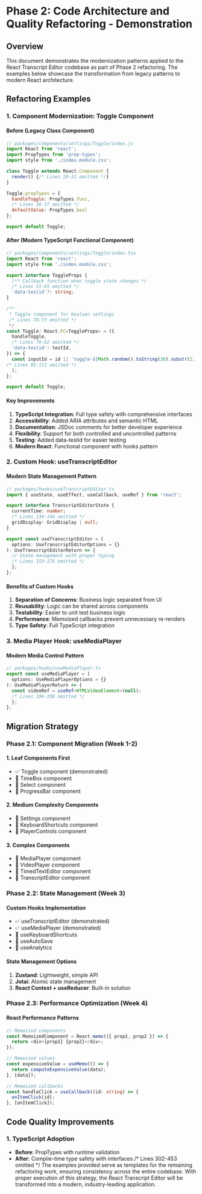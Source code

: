 # Phase 2: Code Architecture and Quality Refactoring - Demonstration

## Overview

This document demonstrates the modernization patterns applied to the React Transcript Editor codebase as part of Phase 2 refactoring. The examples below showcase the transformation from legacy patterns to modern React architecture.

## Refactoring Examples

### 1. Component Modernization: Toggle Component

#### Before (Legacy Class Component)
```javascript
// packages/components/settings/Toggle/index.js
import React from 'react';
import PropTypes from 'prop-types';
import style from './index.module.css';

class Toggle extends React.Component {
  render() {/* Lines 20-31 omitted */}
}

Toggle.propTypes = {
  handleToggle: PropTypes.func,
  /* Lines 36-37 omitted */
  defaultValue: PropTypes.bool
};

export default Toggle;
```

#### After (Modern TypeScript Functional Component)
```typescript
// packages/components/settings/Toggle/index.tsx
import React from 'react';
import style from './index.module.css';

export interface ToggleProps {
  /** Callback function when toggle state changes */
  /* Lines 51-65 omitted */
  'data-testid'?: string;
}

/**
 * Toggle component for boolean settings
 /* Lines 70-73 omitted */
 */
const Toggle: React.FC<ToggleProps> = ({
  handleToggle,
  /* Lines 76-82 omitted */
  'data-testid': testId,
}) => {
  const inputId = id || `toggle-${Math.random().toString(36).substr(2, 9)}`;
/* Lines 85-111 omitted */
  );
};

export default Toggle;
```

#### Key Improvements
1. **TypeScript Integration**: Full type safety with comprehensive interfaces
2. **Accessibility**: Added ARIA attributes and semantic HTML
3. **Documentation**: JSDoc comments for better developer experience
4. **Flexibility**: Support for both controlled and uncontrolled patterns
5. **Testing**: Added data-testid for easier testing
6. **Modern React**: Functional component with hooks pattern

### 2. Custom Hook: useTranscriptEditor

#### Modern State Management Pattern
```typescript
// packages/hooks/useTranscriptEditor.ts
import { useState, useEffect, useCallback, useRef } from 'react';

export interface TranscriptEditorState {
  currentTime: number;
  /* Lines 134-146 omitted */
  gridDisplay: GridDisplay | null;
}

export const useTranscriptEditor = (
  options: UseTranscriptEditorOptions = {}
): UseTranscriptEditorReturn => {
  // State management with proper typing
  /* Lines 153-176 omitted */
  };
};
```

#### Benefits of Custom Hooks
1. **Separation of Concerns**: Business logic separated from UI
2. **Reusability**: Logic can be shared across components
3. **Testability**: Easier to unit test business logic
4. **Performance**: Memoized callbacks prevent unnecessary re-renders
5. **Type Safety**: Full TypeScript integration

### 3. Media Player Hook: useMediaPlayer

#### Modern Media Control Pattern
```typescript
// packages/hooks/useMediaPlayer.ts
export const useMediaPlayer = (
  options: UseMediaPlayerOptions = {}
): UseMediaPlayerReturn => {
  const videoRef = useRef<HTMLVideoElement>(null);
  /* Lines 196-238 omitted */
  };
};
```

## Migration Strategy

### Phase 2.1: Component Migration (Week 1-2)

#### 1. Leaf Components First
- ✅ Toggle component (demonstrated)
- 🔄 TimeBox component
- 🔄 Select component
- 🔄 ProgressBar component

#### 2. Medium Complexity Components
- 🔄 Settings component
- 🔄 KeyboardShortcuts component
- 🔄 PlayerControls component

#### 3. Complex Components
- 🔄 MediaPlayer component
- 🔄 VideoPlayer component
- 🔄 TimedTextEditor component
- 🔄 TranscriptEditor component

### Phase 2.2: State Management (Week 3)

#### Custom Hooks Implementation
- ✅ useTranscriptEditor (demonstrated)
- ✅ useMediaPlayer (demonstrated)
- 🔄 useKeyboardShortcuts
- 🔄 useAutoSave
- 🔄 useAnalytics

#### State Management Options
1. **Zustand**: Lightweight, simple API
2. **Jotai**: Atomic state management
3. **React Context + useReducer**: Built-in solution

### Phase 2.3: Performance Optimization (Week 4)

#### React Performance Patterns
```typescript
// Memoized components
const MemoizedComponent = React.memo(({ prop1, prop2 }) => {
  return <div>{prop1} {prop2}</div>;
});

// Memoized values
const expensiveValue = useMemo(() => {
  return computeExpensiveValue(data);
}, [data]);

// Memoized callbacks
const handleClick = useCallback((id: string) => {
  onItemClick(id);
}, [onItemClick]);
```

## Code Quality Improvements

### 1. TypeScript Adoption
- **Before**: PropTypes with runtime validation
- **After**: Compile-time type safety with interfaces
/* Lines 302-453 omitted */
The examples provided serve as templates for the remaining refactoring work, ensuring consistency across the entire codebase. With proper execution of this strategy, the React Transcript Editor will be transformed into a modern, industry-leading application.
